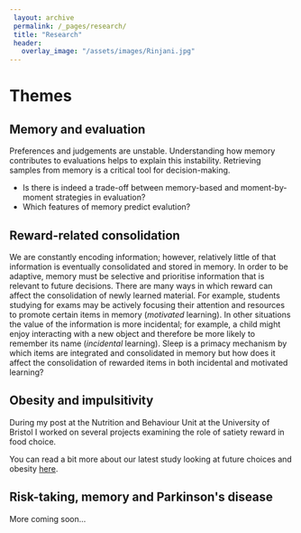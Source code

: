 ```yaml
---
 layout: archive
 permalink: /_pages/research/
 title: "Research"
 header:
   overlay_image: "/assets/images/Rinjani.jpg"
---
```


# Themes

## Memory and evaluation

Preferences and judgements are unstable. Understanding how memory contributes to evaluations helps to explain this instability. Retrieving samples from memory is a critical tool for decision-making. 

* Is there is indeed a trade-off between memory-based and moment-by-moment strategies in evaluation?
* Which features of memory predict evalution?

## Reward-related consolidation

We are constantly encoding information; however, relatively little of that information is eventually consolidated and stored in memory. In order to be adaptive, memory must be selective and prioritise information that is relevant to future decisions. There are many ways in which reward can affect the consolidation of newly learned material. For example, students studying for exams may be actively focusing their attention and resources to promote certain items in memory (*motivated* learning). In other situations the value of the information is more incidental; for example, a child might enjoy interacting with a new object and therefore be more likely to remember its name (*incidental* learning). Sleep is a primacy mechanism by which items are integrated and consolidated in memory but how does it affect the consolidation of rewarded items in both incidental and motivated learning?

## Obesity and impulsitivity

During my post at the Nutrition and Behaviour Unit at the University of Bristol I worked on several projects examining the role of satiety reward in food choice.

You can read a bit more about our latest study looking at future choices and obesity [here](https://scienmag.com/obese-and-overweight-less-likely-to-consider-next-meal-when-making-portion-size-decisions/).  

## Risk-taking, memory and Parkinson's disease


More coming soon...
